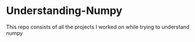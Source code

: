 # Understanding-Numpy
This repo consists of all the projects I worked on while trying to understand numpy
